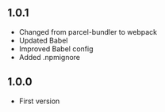 ## 1.0.1

* Changed from parcel-bundler to webpack
* Updated Babel
* Improved Babel config
* Added .npmignore

## 1.0.0

* First version